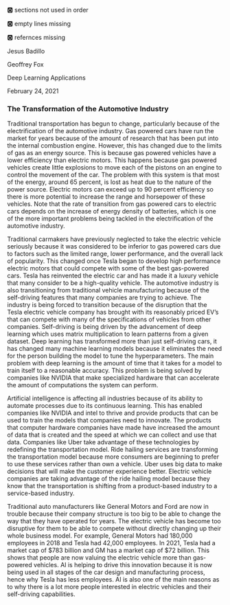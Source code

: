 :o2: sections not used in order

:o2: empty lines missing

:o2: refernces missing

Jesus Badillo

Geoffrey Fox

Deep Learning Applications

February 24, 2021

### The Transformation of the Automotive Industry
Traditional transportation has begun to change, particularly because of the electrification of the automotive industry. Gas powered cars have run the market for years because of the amount of research that has been put into the internal combustion engine. However, this has changed due to the limits of gas as an energy source. This is because gas powered vehicles have a lower efficiency than electric motors. This happens because gas powered vehicles create little explosions to move each of the pistons on an engine to control the movement of the car. The problem with this system is that most of the energy, around 65 percent, is lost as heat due to the nature of the power source. Electric motors can exceed up to 90 percent efficiency so there is more potential to increase the range and horsepower of these vehicles. Note that the rate of transition from gas powered cars to electric cars depends on the increase of energy density of batteries, which is one of the more important problems being tackled in the electrification of the automotive industry. 

Traditional carmakers have previously neglected to take the electric vehicle seriously because it was considered to be inferior to gas powered cars due to factors such as the limited range, lower performance, and the overall lack of popularity. This changed once Tesla began to develop high performance electric motors that could compete with some of the best gas-powered cars. Tesla has reinvented the electric car and has made it a luxury vehicle that many consider to be a high-quality vehicle. The automotive industry is also transitioning from traditional vehicle manufacturing because of the self-driving features that many companies are trying to achieve. The industry is being forced to transition because of the disruption that the Tesla electric vehicle company has brought with its reasonably priced EV’s that can compete with many of the specifications of vehicles from other companies. Self-driving is being driven by the advancement of deep learning which uses matrix multiplication to learn patterns from a given dataset. Deep learning has transformed more than just self-driving cars, it has changed many machine learning models because it eliminates the need for the person building the model to tune the hyperparameters. The main problem with deep learning is the amount of time that it takes for a model to train itself to a reasonable accuracy. This problem is being solved by companies like NVIDIA that make specialized hardware that can accelerate the amount of computations the system can perform.

Artificial intelligence is affecting all industries because of its ability to automate processes due to its continuous learning. This has enabled companies like NVIDIA and intel to thrive and provide products that can be used to train the models that companies need to innovate. The products that computer hardware companies have made have increased the amount of data that is created and the speed at which we can collect and use that data.  Companies like Uber take advantage of these technologies by redefining the transportation model. Ride hailing services are transforming the transportation model because more consumers are beginning to prefer to use these services rather than own a vehicle. Uber uses big data to make decisions that will make the customer experience better. Electric vehicle companies are taking advantage of the ride hailing model because they know that the transportation is shifting from a product-based industry to a service-based industry.

Traditional auto manufacturers like General Motors and Ford are now in trouble because their company structure is too big to be able to change the way that they have operated for years. The electric vehicle has become too disruptive for them to be able to compete without directly changing up their whole business model. For example, General Motors had 180,000 employees in 2018 and Tesla had 42,000 employees. In 2021, Tesla had a market cap of $783 billion and GM has a market cap of $72 billion. This shows that people are now valuing the electric vehicle more than gas-powered vehicles. AI is helping to drive this innovation because it is now being used in all stages of the car design and manufacturing process, hence why Tesla has less employees. AI is also one of the main reasons as to why there is a lot more people interested in electric vehicles and their self-driving capabilities.
